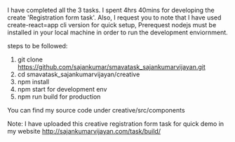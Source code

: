 I have completed all the 3 tasks. I spent 4hrs 40mins for developing the create 'Registration form task'.
Also, I request you to note that I have used create-react=app cli version for quick setup, 
Prerequest nodejs must be installed in your local machine in order to run the development enviornment.

steps to be followed:
1. git clone https://github.com/sajankumar/smavatask_sajankumarvijayan.git
2.  cd smavatask_sajankumarvijayan/creative
3. npm install
4.  npm start for development env
5.  npm run build for production 

You can find my source code under creative/src/components

Note: I have uploaded this creative registration form task for quick demo in my website http://sajankumarvijayan.com/task/build/
